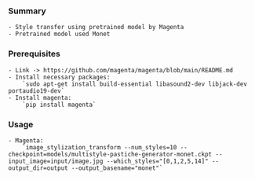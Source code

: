 ### Summary
    - Style transfer using pretrained model by Magenta
    - Pretrained model used Monet

### Prerequisites
    - Link -> https://github.com/magenta/magenta/blob/main/README.md
    - Install necessary packages:
        `sudo apt-get install build-essential libasound2-dev libjack-dev portaudio19-dev`
    - Install magenta:
        `pip install magenta`

### Usage
    - Magenta:
        `image_stylization_transform --num_styles=10 --checkpoint=models/multistyle-pastiche-generator-monet.ckpt --input_image=input/image.jpg --which_styles="[0,1,2,5,14]" --output_dir=output --output_basename="monet"`